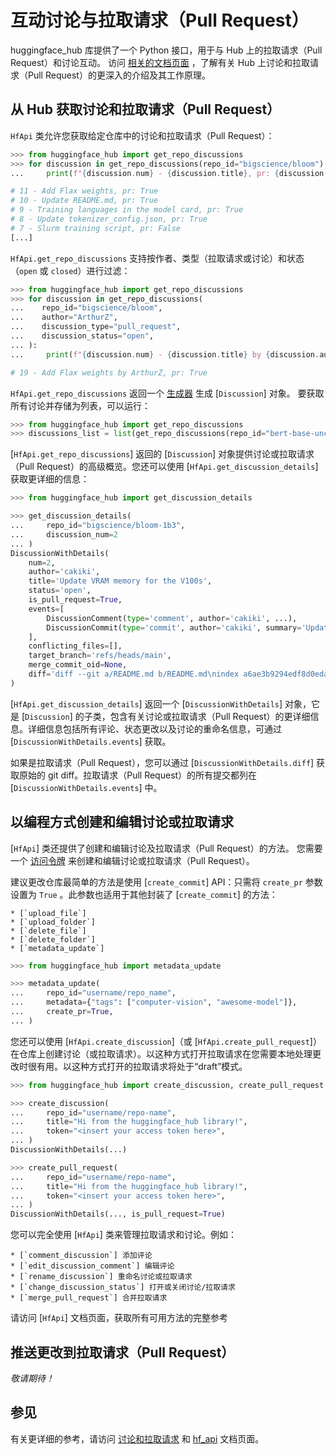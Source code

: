 <!--⚠️ 请注意，该文件是 Markdown 格式，但包含我们的文档生成器的特定语法（类似于 MDX），可能无法在您的 Markdown 查看器中正确渲染。
-->

# 互动讨论与拉取请求（Pull Request）

huggingface_hub 库提供了一个 Python 接口，用于与 Hub 上的拉取请求（Pull Request）和讨论互动。
访问 [相关的文档页面](https://huggingface.co/docs/hub/repositories-pull-requests-discussions)
，了解有关 Hub 上讨论和拉取请求（Pull Request）的更深入的介绍及其工作原理。

## 从 Hub 获取讨论和拉取请求（Pull Request）

`HfApi` 类允许您获取给定仓库中的讨论和拉取请求（Pull Request）：

```python
>>> from huggingface_hub import get_repo_discussions
>>> for discussion in get_repo_discussions(repo_id="bigscience/bloom"):
...     print(f"{discussion.num} - {discussion.title}, pr: {discussion.is_pull_request}")

# 11 - Add Flax weights, pr: True
# 10 - Update README.md, pr: True
# 9 - Training languages in the model card, pr: True
# 8 - Update tokenizer_config.json, pr: True
# 7 - Slurm training script, pr: False
[...]
```

`HfApi.get_repo_discussions` 支持按作者、类型（拉取请求或讨论）和状态（`open` 或 `closed`）进行过滤：

```python
>>> from huggingface_hub import get_repo_discussions
>>> for discussion in get_repo_discussions(
...    repo_id="bigscience/bloom",
...    author="ArthurZ",
...    discussion_type="pull_request",
...    discussion_status="open",
... ):
...     print(f"{discussion.num} - {discussion.title} by {discussion.author}, pr: {discussion.is_pull_request}")

# 19 - Add Flax weights by ArthurZ, pr: True
```

`HfApi.get_repo_discussions` 返回一个 [生成器](https://docs.python.org/3.7/howto/functional.html#generators) 生成
[`Discussion`] 对象。 要获取所有讨论并存储为列表，可以运行：

```python
>>> from huggingface_hub import get_repo_discussions
>>> discussions_list = list(get_repo_discussions(repo_id="bert-base-uncased"))
```

[`HfApi.get_repo_discussions`] 返回的 [`Discussion`] 对象提供讨论或拉取请求（Pull Request）的高级概览。您还可以使用 [`HfApi.get_discussion_details`] 获取更详细的信息：

```python
>>> from huggingface_hub import get_discussion_details

>>> get_discussion_details(
...     repo_id="bigscience/bloom-1b3",
...     discussion_num=2
... )
DiscussionWithDetails(
    num=2,
    author='cakiki',
    title='Update VRAM memory for the V100s',
    status='open',
    is_pull_request=True,
    events=[
        DiscussionComment(type='comment', author='cakiki', ...),
        DiscussionCommit(type='commit', author='cakiki', summary='Update VRAM memory for the V100s', oid='1256f9d9a33fa8887e1c1bf0e09b4713da96773a', ...),
    ],
    conflicting_files=[],
    target_branch='refs/heads/main',
    merge_commit_oid=None,
    diff='diff --git a/README.md b/README.md\nindex a6ae3b9294edf8d0eda0d67c7780a10241242a7e..3a1814f212bc3f0d3cc8f74bdbd316de4ae7b9e3 100644\n--- a/README.md\n+++ b/README.md\n@@ -132,7 +132,7 [...]',
)
```

[`HfApi.get_discussion_details`] 返回一个 [`DiscussionWithDetails`] 对象，它是 [`Discussion`] 的子类，包含有关讨论或拉取请求（Pull Request）的更详细信息。详细信息包括所有评论、状态更改以及讨论的重命名信息，可通过 [`DiscussionWithDetails.events`] 获取。

如果是拉取请求（Pull Request），您可以通过 [`DiscussionWithDetails.diff`] 获取原始的 git diff。拉取请求（Pull Request）的所有提交都列在 [`DiscussionWithDetails.events`] 中。


## 以编程方式创建和编辑讨论或拉取请求

[`HfApi`] 类还提供了创建和编辑讨论及拉取请求（Pull Request）的方法。
您需要一个 [访问令牌](https://huggingface.co/docs/hub/security-tokens) 来创建和编辑讨论或拉取请求（Pull Request）。

建议更改仓库最简单的方法是使用 [`create_commit`] API：只需将 `create_pr` 参数设置为 `True` 。此参数也适用于其他封装了 [`create_commit`] 的方法：

    * [`upload_file`]
    * [`upload_folder`]
    * [`delete_file`]
    * [`delete_folder`]
    * [`metadata_update`]

```python
>>> from huggingface_hub import metadata_update

>>> metadata_update(
...     repo_id="username/repo_name",
...     metadata={"tags": ["computer-vision", "awesome-model"]},
...     create_pr=True,
... )
```

您还可以使用 [`HfApi.create_discussion`]（或 [`HfApi.create_pull_request`]）在仓库上创建讨论（或拉取请求）。以这种方式打开拉取请求在您需要本地处理更改时很有用。以这种方式打开的拉取请求将处于“draft”模式。

```python
>>> from huggingface_hub import create_discussion, create_pull_request

>>> create_discussion(
...     repo_id="username/repo-name",
...     title="Hi from the huggingface_hub library!",
...     token="<insert your access token here>",
... )
DiscussionWithDetails(...)

>>> create_pull_request(
...     repo_id="username/repo-name",
...     title="Hi from the huggingface_hub library!",
...     token="<insert your access token here>",
... )
DiscussionWithDetails(..., is_pull_request=True)
```

您可以完全使用 [`HfApi`] 类来管理拉取请求和讨论。例如：

    * [`comment_discussion`] 添加评论
    * [`edit_discussion_comment`] 编辑评论
    * [`rename_discussion`] 重命名讨论或拉取请求
    * [`change_discussion_status`] 打开或关闭讨论/拉取请求
    * [`merge_pull_request`] 合并拉取请求


请访问 [`HfApi`] 文档页面，获取所有可用方法的完整参考

## 推送更改到拉取请求（Pull Request）

*敬请期待！*

## 参见

有关更详细的参考，请访问 [讨论和拉取请求](../package_reference/community) 和 [hf_api](../package_reference/hf_api) 文档页面。

